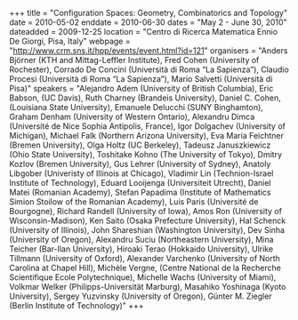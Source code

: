 +++
title = "Configuration Spaces: Geometry, Combinatorics and Topology"
date = 2010-05-02
enddate = 2010-06-30
dates = "May 2 - June 30, 2010"
dateadded = 2009-12-25
location = "Centro di Ricerca Matematica Ennio De Giorgi, Pisa, Italy"
webpage = "http://www.crm.sns.it/hpp/events/event.html?id=121"
organisers = "Anders Björner (KTH and Mittag-Leffler Institute), Fred Cohen (University of Rochester), Corrado De Concini (Università di Roma “La Sapienza”), Claudio Procesi (Università di Roma “La Sapienza”), Mario Salvetti (Università di Pisa)"
speakers = "Alejandro Adem (University of British Columbia), Eric Babson, (UC Davis), Ruth Charney (Brandeis University), Daniel C. Cohen, (Louisiana State University), Emanuele Delucchi (SUNY Binghamton), Graham Denham (University of Western Ontario), Alexandru Dimca (Université de Nice Sophia Antipolis, France), Igor Dolgachev (University of Michigan), Michael Falk (Northern Arizona University), Eva Maria Feichtner (Bremen University), Olga Holtz (UC Berkeley), Tadeusz Januszkiewicz (Ohio State University), Toshitake Kohno (The University of Tokyo), Dmitry Kozlov (Bremen University), Gus Lehrer (University of Sydney), Anatoly Libgober (Univeristy of Illinois at Chicago), Vladimir Lin (Technion-Israel Institute of Technology), Eduard Looijenga (Universiteit Utrecht), Daniel Matei (Romanian Academy), Stefan Papadima (Institute of Mathematics Simion Stoilow of the Romanian Academy), Luis Paris (Université de Bourgogne), Richard Randell (University of Iowa), Amos Ron (University of Wisconsin-Madison), Ken Saito (Osaka Prefecture University), Hal Schenck (University of Illinois), John Shareshian (Washington University), Dev Sinha (University of Oregon), Alexandru Suciu (Northeastern University), Mina Teicher (Bar-Ilan University), Hiroaki Terao (Hokkaido University), Ulrike Tillmann (University of Oxford), Alexander Varchenko (University of North Carolina at Chapel Hill), Michèle Vergne, (Centre National de la Recherche Scientifique Ecole Polytechnique), Michelle Wachs (University of Miami), Volkmar Welker (Philipps-Universität Marburg), Masahiko Yoshinaga (Kyoto University), Sergey Yuzvinsky (University of Oregon), Günter M. Ziegler (Berlin Institute of Technology)"
+++
